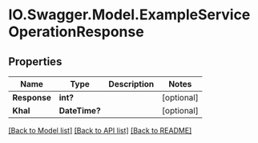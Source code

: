 # IO.Swagger.Model.ExampleServiceOperationResponse
## Properties

Name | Type | Description | Notes
------------ | ------------- | ------------- | -------------
**Response** | **int?** |  | [optional] 
**Khal** | **DateTime?** |  | [optional] 

[[Back to Model list]](../README.md#documentation-for-models) [[Back to API list]](../README.md#documentation-for-api-endpoints) [[Back to README]](../README.md)

